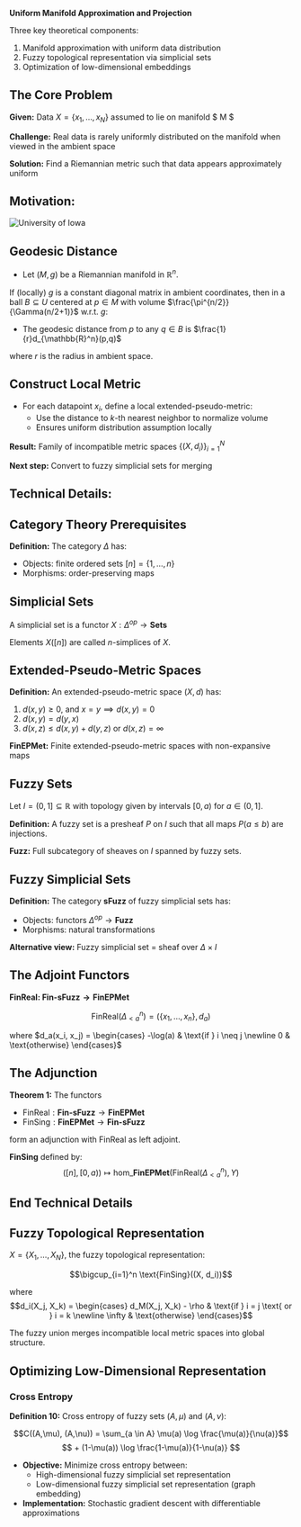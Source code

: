 
**Uniform Manifold Approximation and Projection**

Three key theoretical components:
1. Manifold approximation with uniform data distribution
2. Fuzzy topological representation via simplicial sets  
3. Optimization of low-dimensional embeddings


## The Core Problem

**Given:** Data $X = \{x_1, \ldots, x_N\}$ assumed to lie on manifold $ M $

**Challenge:** Real data is rarely uniformly distributed on the manifold when viewed in the ambient space

**Solution:** Find a Riemannian metric such that data appears approximately uniform


## Motivation:

<div class="uiowa-logo">
    <img src="images/ellipse_rips_balls_comparison.png" alt="University of Iowa" style="max-width: 100%;">
</div>


## Geodesic Distance

- Let $(M, g)$ be a Riemannian manifold in $\mathbb{R}^n$.

If (locally) $g$ is a constant diagonal matrix in ambient coordinates, then in a ball $B \subseteq U$ centered at $p \in M$ with volume $\frac{\pi^{n/2}}{\Gamma(n/2+1)}$ w.r.t. $g$:

- The geodesic distance from $p$ to any $q \in B$ is $\frac{1}{r}d_{\mathbb{R}^n}(p,q)$

where $r$ is the radius in ambient space.


## Construct Local Metric

- For each datapoint $x_i$, define a local extended-pseudo-metric:
    - Use the distance to $k$-th nearest neighbor to normalize volume
    - Ensures uniform distribution assumption locally


**Result:** Family of incompatible metric spaces $\{(X, d_i)\}_{i=1}^N$

**Next step:** Convert to fuzzy simplicial sets for merging


## Technical Details:


## Category Theory Prerequisites

**Definition:** The category $\Delta$ has:
- Objects: finite ordered sets $[n] = \{1, \ldots, n\}$
- Morphisms: order-preserving maps


## Simplicial Sets
A simplicial set is a functor $X: \Delta^{op} \to \textbf{Sets}$

Elements $X([n])$ are called $n$-simplices of $X$.


## Extended-Pseudo-Metric Spaces

**Definition:** An extended-pseudo-metric space $(X,d)$ has:
1. $d(x,y) \geq 0$, and $x = y \implies d(x,y) = 0$
2. $d(x,y) = d(y,x)$
3. $d(x,z) \leq d(x,y) + d(y,z)$ or $d(x,z) = \infty$

**$\textbf{FinEPMet}$:** Finite extended-pseudo-metric spaces with non-expansive maps


## Fuzzy Sets
Let $I = (0,1] \subseteq \mathbb{R}$ with topology given by intervals $[0,a)$ for $a \in (0,1]$.

**Definition:** A fuzzy set is a presheaf $P$ on $I$ such that all maps $P(a \leq b)$ are injections.

**$\textbf{Fuzz}$:** Full subcategory of sheaves on $I$ spanned by fuzzy sets.


## Fuzzy Simplicial Sets

**Definition:** The category $\textbf{sFuzz}$ of fuzzy simplicial sets has:
- Objects: functors $\Delta^{op} \to \textbf{Fuzz}$  
- Morphisms: natural transformations

**Alternative view:** Fuzzy simplicial set = sheaf over $\Delta \times I$


## The Adjoint Functors

**FinReal: $\textbf{Fin-sFuzz} \to \textbf{FinEPMet}$**

$$\text{FinReal}(\Delta^n_{<a}) = (\{x_1, \ldots, x_n\}, d_a)$$

where $d_a(x_i, x_j) = \begin{cases} -\log(a) & \text{if } i \neq j \newline 0 & \text{otherwise} \end{cases}$


## The Adjunction

**Theorem 1:** The functors 
- $\text{FinReal}: \textbf{Fin-sFuzz} \to \textbf{FinEPMet}$
- $\text{FinSing}: \textbf{FinEPMet} \to \textbf{Fin-sFuzz}$

form an adjunction with FinReal as left adjoint.

**FinSing** defined by: $$([n], [0,a)) \mapsto \text{hom}\_{\textbf{FinEPMet}}(\text{FinReal}(\Delta^n_{<a}), Y)$$


## End Technical Details


## Fuzzy Topological Representation

$X = \{X_1, \ldots, X_N\}$, the fuzzy topological representation:

$$\bigcup_{i=1}^n \text{FinSing}((X, d_i))$$

where $$d_i(X_j, X_k) = \begin{cases} d_M(X_j, X_k) - \rho & \text{if } i = j \text{ or } i = k \newline \infty & \text{otherwise} \end{cases}$$

The fuzzy union merges incompatible local metric spaces into global structure.



## Optimizing Low-Dimensional Representation

### Cross Entropy

**Definition 10:** Cross entropy of fuzzy sets $(A, \mu)$ and $(A, \nu)$:

$$C((A,\mu), (A,\nu)) = \sum_{a \in A}  \mu(a) \log \frac{\mu(a)}{\nu(a)}$$ 
$$ + (1-\mu(a)) \log \frac{1-\mu(a)}{1-\nu(a)} $$


- **Objective:** Minimize cross entropy between:
    - High-dimensional fuzzy simplicial set representation
    - Low-dimensional fuzzy simplicial set representation (graph embedding)
- **Implementation:** Stochastic gradient descent with differentiable approximations
